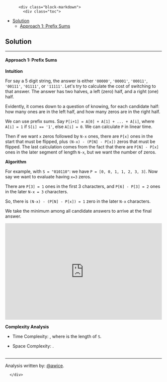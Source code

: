 <div class="article-body">
        
          <div class="block-markdown">
            <div class="toc">
<ul>
<li><a href="#solution">Solution</a><ul>
<li><a href="#approach-1-prefix-sums">Approach 1: Prefix Sums</a></li>
</ul>
</li>
</ul>
</div>
<h2 id="solution">Solution</h2>
<hr>
<h4 id="approach-1-prefix-sums">Approach 1: Prefix Sums</h4>
<p><strong>Intuition</strong></p>
<p>For say a 5 digit string, the answer is either <code>'00000'</code>, <code>'00001'</code>, <code>'00011'</code>, <code>'00111'</code>, <code>'01111'</code>, or <code>'11111'</code>.  Let's try to calculate the cost of switching to that answer.  The answer has two halves, a left (zero) half, and a right (one) half.</p>
<p>Evidently, it comes down to a question of knowing, for each candidate half: how many ones are in the left half, and how many zeros are in the right half.</p>
<p>We can use prefix sums.  Say <code>P[i+1] = A[0] + A[1] + ... + A[i]</code>, where <code>A[i] = 1</code> if <code>S[i] == '1'</code>, else <code>A[i] = 0</code>.  We can calculate <code>P</code> in linear time.</p>
<p>Then if we want <code>x</code> zeros followed by <code>N-x</code> ones, there are <code>P[x]</code> ones in the start that must be flipped, plus <code>(N-x) - (P[N] - P[x])</code> zeros that must be flipped.  The last calculation comes from the fact that there are <code>P[N] - P[x]</code> ones in the later segment of length <code>N-x</code>, but we want the number of zeros.</p>
<p><strong>Algorithm</strong></p>
<p>For example, with <code>S = "010110"</code>:  we have <code>P = [0, 0, 1, 1, 2, 3, 3]</code>.  Now say we want to evaluate having <code>x=3</code> zeros.</p>
<p>There are <code>P[3] = 1</code> ones in the first 3 characters, and <code>P[6] - P[3] = 2</code> ones in the later <code>N-x = 3</code> characters.</p>
<p>So, there is <code>(N-x) - (P[N] - P[x]) = 1</code> zero in the later <code>N-x</code> characters.</p>
<p>We take the minimum among all candidate answers to arrive at the final answer.</p>
<iframe src="https://leetcode.com/playground/AoUF2isa/shared" frameborder="0" width="100%" height="310" name="AoUF2isa"></iframe>

<p><strong>Complexity Analysis</strong></p>
<ul>
<li>
<p>Time Complexity:  <script type="math/tex; mode=display">O(N)</script>, where <script type="math/tex; mode=display">N</script> is the length of <code>S</code>.</p>
</li>
<li>
<p>Space Complexity:  <script type="math/tex; mode=display">O(N)</script>.
<br>
<br></p>
</li>
</ul>
<hr>
<p>Analysis written by: <a href="https://leetcode.com/awice">@awice</a>.</p>
          </div>
        
      </div>
